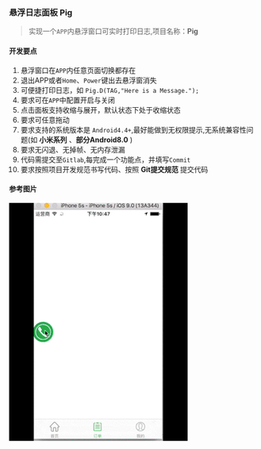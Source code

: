 ### 悬浮日志面板 **Pig**
> 实现一个`APP`内悬浮窗口可实时打印日志,项目名称：**Pig**

#### 开发要点
1. 悬浮窗口在`APP`内任意页面切换都存在
2. 退出APP或者`Home`、`Power`键出去悬浮窗消失
3. 可便捷打印日志，如 `Pig.D(TAG,"Here is a Message.");`
4. 要求可在`APP`中配置开启与关闭
5. 点击面板支持收缩与展开，默认状态下处于收缩状态
6. 要求可任意拖动
7. 要求支持的系统版本是 `Android4.4+`,最好能做到无权限提示,无系统兼容性问题(如 **小米系列** 、**部分Android8.0** )
8. 要求无闪退、无掉帧、无内存泄漏
9. 代码需提交至`Gitlab`,每完成一个功能点，并填写`Commit`
10. 要求按照项目开发规范书写代码、按照 **Git提交规范** 提交代码

#### 参考图片
![悬浮窗](image/pig.gif)
